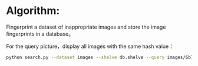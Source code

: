 # Algorithm:

Fingerprint a dataset of inappropriate images and store the image fingerprints in a database。

For the query picture，display all images with the same hash value：

```bash
python search.py --dataset images --shelve db.shelve --query images/6b7fd042-0020-49cf-a762-4020e8410b93.jpg
```
